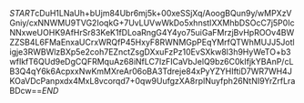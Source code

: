 $START$cDuH1LNaUh+bUjm84Ubr6mj5k+00xeSSjXq/AoogBQun9y/wMPXzVGniy/cxNNWMU9TVG2IoqkG+7UvLUVwWkDo5xhnstIXXMhbDSOcC7j5P0IcNNxweUOHK9AfHrSr83KeK1fDLoaRngG4Y4yo75uiGaFMrzjBvHpROOv4BWZZSB4L6FMaEnxaUCrxWRQfP45HxyF8RWNMGpPEqYMrfQTWhMUJJ5Jotligje3RWBWlzBXp5e2coh7EZnctZsgDXxuFzPz10EvSXkw8l3h9HyWeTO+b3wfIkfT6QUd9eDgCQFRMquAz68iNfLC7IzFICaVbJelQ9bz6C0kIfjkYBAnP/cLB3Q4qY6k6AcpxxNwKmMXreAr06oBA3Tdreje84xPyYZYHIftiD7WR7WH4JKOaVDcPanpxdx4MxL8vcorqd7+0qw9UufgzXA8rpINuyfph26NtNI9YrZrfLraBDcw==$END$